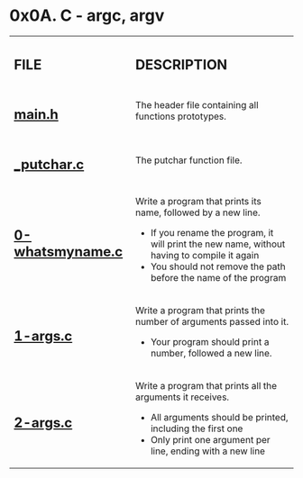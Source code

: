 <h1>0x0A. C - argc, argv</h1>

<table>
    <tr>
        <td><h2><strong>FILE</strong></h2></td>
        <td><h2><strong>DESCRIPTION</strong></h2></td>
    </tr>
    <tr>
        <td><h2><a href="https://github.com/LivingDemonness28/alx-low_level_programming/blob/master/0x0A-argc_agrv/main.h" target="_blank">main.h</a></h2></td>
        <td>The header file containing all functions prototypes.</td>
    </tr>
    <tr>
        <td><h2><a href="https://github.com/LivingDemonness28/alx-low_level_programming/blob/master/0x0A-argc_argv/_putchar.c" target="_blank">_putchar.c</a></h2></td>
        <td>The putchar function file.</td>
    </tr>
    <tr>
        <td><h2><a href="https://github.com/LivingDemonness28/alx-low_level_programming/blob/master/0x0A-argc_argv/0-whatsmyname.c" target="_blank">0-whatsmyname.c</a></h2></td>
        <td>
            <p>Write a program that prints its name, followed by a new line.</p>
            <ul>
                <li>If you rename the program, it will print the new name, without having to compile it again</li>
                <li>You should not remove the path before the name of the program</li>
            </ul>
        </td>
    </tr>
    <tr>
        <td><h2><a href="https://github.com/LivingDemonness28/alx-low_level_programming/blob/master/0x0A-argc_argv/1-args.c" target="_blank">1-args.c</a></h2></td>
        <td>
            <p>Write a program that prints the number of arguments passed into it.</p>
            <ul>
                <li>Your program should print a number, followed a new line.</li>
            </ul>
        </td>
    </tr>
    <tr>
        <td><h2><a href="https://github.com/LivingDemonness28/alx-low_level_programming/blob/master/0x0A-argc_argv/2-args.c" target="_blank">2-args.c</a></h2></td>
        <td>
            <p>Write a program that prints all the arguments it receives.</p>
            <ul>
                <li>All arguments should be printed, including the first one</li>
                <li>Only print one argument per line, ending with a new line</li>
            </ul>
        </td>
    </tr>
</table>